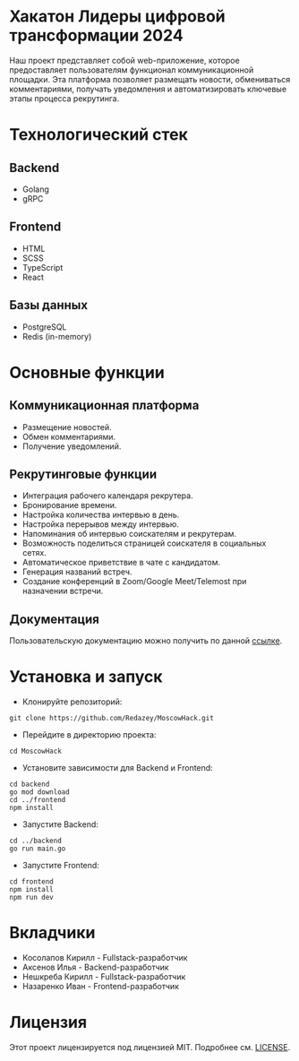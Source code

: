 # Хакатон Лидеры цифровой трансформации 2024
Наш проект представляет собой web-приложение, которое предоставляет пользователям функционал коммуникационной площадки. Эта платформа позволяет размещать новости, обмениваться комментариями, получать уведомления и автоматизировать ключевые этапы процесса рекрутинга.

# Технологический стек
## Backend
- Golang
- gRPC
## Frontend
- HTML
- SCSS
- TypeScript
- React
## Базы данных
- PostgreSQL
- Redis (in-memory)

# Основные функции
## Коммуникационная платформа
- Размещение новостей.
- Обмен комментариями.
- Получение уведомлений.
## Рекрутинговые функции
- Интеграция рабочего календаря рекрутера.
- Бронирование времени.
- Настройка количества интервью в день.
- Настройка перерывов между интервью.
- Напоминания об интервью соискателям и рекрутерам.
- Возможность поделиться страницей соискателя в социальных сетях.
- Автоматическое приветствие в чате с кандидатом.
- Генерация названий встреч.
- Создание конференций в Zoom/Google Meet/Telemost при назначении встречи.

## Документация
Пользовательскую документацию можно получить по данной [ссылке](https://redazey.github.io/MoscowHack/).

# Установка и запуск
- Клонируйте репозиторий:
```
git clone https://github.com/Redazey/MoscowHack.git
```
- Перейдите в директорию проекта:
```
cd MoscowHack
```
- Установите зависимости для Backend и Frontend:
```
cd backend
go mod download
cd ../frontend
npm install
```
- Запустите Backend:
```
cd ../backend
go run main.go
```
- Запустите Frontend:
```
cd frontend
npm install
npm run dev
```

# Вкладчики
- Косолапов Кирилл - Fullstack-разработчик
- Аксенов Илья - Backend-разработчик
- Нешкреба Кирилл - Fullstack-разработчик
- Назаренко Иван - Frontend-разработчик

# Лицензия
Этот проект лицензируется под лицензией MIT. Подробнее см. [LICENSE](https://github.com/Redazey/MoscowHack/blob/main/LICENSE).
